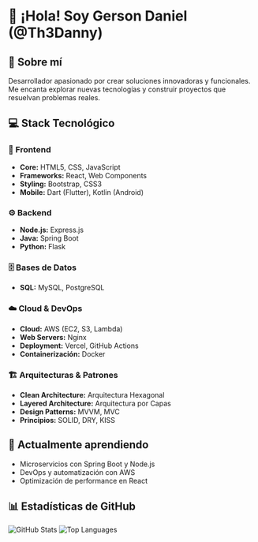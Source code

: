 # 👋 ¡Hola! Soy Gerson Daniel (@Th3Danny)

## 🚀 Sobre mí
Desarrollador apasionado por crear soluciones innovadoras y funcionales. Me encanta explorar nuevas tecnologías y construir proyectos que resuelvan problemas reales.

## 💻 Stack Tecnológico

### 🎨 Frontend
- **Core:** HTML5, CSS, JavaScript
- **Frameworks:** React, Web Components
- **Styling:** Bootstrap, CSS3
- **Mobile:** Dart (Flutter), Kotlin (Android)

### ⚙️ Backend
- **Node.js:** Express.js
- **Java:** Spring Boot
- **Python:** Flask

### 🗄️ Bases de Datos
- **SQL:** MySQL, PostgreSQL

### ☁️ Cloud & DevOps
- **Cloud:** AWS (EC2, S3, Lambda)
- **Web Servers:** Nginx
- **Deployment:** Vercel, GitHub Actions
- **Containerización:** Docker

### 🏗️ Arquitecturas & Patrones
- **Clean Architecture:** Arquitectura Hexagonal
- **Layered Architecture:** Arquitectura por Capas
- **Design Patterns:** MVVM, MVC
- **Principios:** SOLID, DRY, KISS



## 🌱 Actualmente aprendiendo
- Microservicios con Spring Boot y Node.js
- DevOps y automatización con AWS
- Optimización de performance en React


## 📊 Estadísticas de GitHub
![GitHub Stats](https://github-readme-stats.vercel.app/api?username=Th3Danny&show_icons=true&theme=dark)
![Top Languages](https://github-readme-stats.vercel.app/api/top-langs/?username=Th3Danny&layout=compact&theme=dark)


<!---
Th3Danny/Th3Danny is a ✨ special ✨ repository because its `README.md` (this file) appears on your GitHub profile.
You can click the Preview link to take a look at your changes.
--->

<!---
Th3Danny/Th3Danny is a ✨ special ✨ repository because its `README.md` (this file) appears on your GitHub profile.
You can click the Preview link to take a look at your changes.
--->
